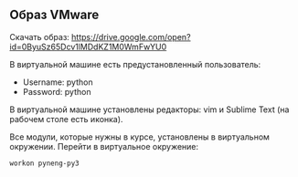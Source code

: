 ## Образ VMware


Скачать образ: https://drive.google.com/open?id=0ByuSz65Dcv1lMDdKZ1M0WmFwYU0

В виртуальной машине есть предустановленный пользователь:
* Username: python
* Password: python

В виртуальной машине установлены редакторы: vim и Sublime Text (на рабочем столе есть иконка).

Все модули, которые нужны в курсе, установлены в виртуальном окружении. Перейти в виртуальное окружение:
```
workon pyneng-py3
```
